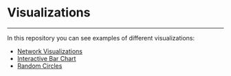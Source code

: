 # Visualizations
____

In this repository you can see examples of different visualizations:

- [Network Visualizations](https://github.com/anastasiia-belova/Visualizations/tree/main/Network%20Visualization)
- [Interactive Bar Chart](https://github.com/anastasiia-belova/Visualizations/tree/main/Interactive%20chart)
- [Random Circles](https://github.com/anastasiia-belova/Visualizations/tree/main/Random%20Circles)
